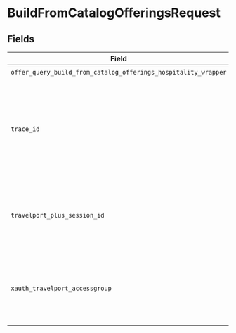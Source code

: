 # BuildFromCatalogOfferingsRequest


## Fields

| Field                                                                                                                                        | Type                                                                                                                                         | Required                                                                                                                                     | Description                                                                                                                                  |
| -------------------------------------------------------------------------------------------------------------------------------------------- | -------------------------------------------------------------------------------------------------------------------------------------------- | -------------------------------------------------------------------------------------------------------------------------------------------- | -------------------------------------------------------------------------------------------------------------------------------------------- |
| `offer_query_build_from_catalog_offerings_hospitality_wrapper`                                                                               | [shared.OfferQueryBuildFromCatalogOfferingsHospitalityWrapper](../../models/shared/offerquerybuildfromcatalogofferingshospitalitywrapper.md) | :heavy_check_mark:                                                                                                                           | N/A                                                                                                                                          |
| `trace_id`                                                                                                                                   | *Optional[str]*                                                                                                                              | :heavy_minus_sign:                                                                                                                           | Identifier used to correlate API invocations across long-running or multi-call business flows.                                               |
| `travelport_plus_session_id`                                                                                                                 | *Optional[str]*                                                                                                                              | :heavy_minus_sign:                                                                                                                           | Travelport Plus Session ID used to maintain an established agency session                                                                    |
| `xauth_travelport_accessgroup`                                                                                                               | *Optional[str]*                                                                                                                              | :heavy_minus_sign:                                                                                                                           | Identifies the Travelport access group with which the caller is associated                                                                   |